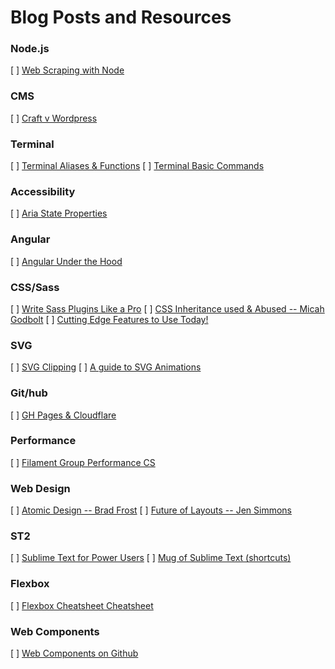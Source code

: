 # Blog Posts and Resources

### Node.js
[ ] [Web Scraping with Node](http://elifitch.com/blog/simple-web-scraping-node/)

### CMS
[ ] [Craft v Wordpress](http://viget.com/extend/craft-vs.-wordpress-the-good-the-bad-and-the-ugly-data)

### Terminal
[ ] [Terminal Aliases & Functions](http://ashleynolan.co.uk/blog/beginners-guide-to-terminal-aliases-and-functions)
[ ] [Terminal Basic Commands](http://ashleynolan.co.uk/blog/getting-started-with-terminal)

### Accessibility
[ ] [Aria State Properties](http://www.w3.org/TR/wai-aria/states_and_properties)

### Angular
[ ] [Angular Under the Hood](https://www.binpress.com/tutorial/angular-js-looking-under-the-hood/153)

### CSS/Sass
[ ] [Write Sass Plugins Like a Pro](https://medium.com/@marcmintel/write-sass-plugins-like-a-pro-c765ecf3af27)
[ ] [CSS Inheritance used & Abused -- Micah Godbolt](http://www.phase2technology.com/blog/used-and-abused-css-inheritance-and-our-misuse-of-the-cascade/)
[ ] [Cutting Edge Features to Use Today!](http://blog.teamtreehouse.com/cutting-edge-css-features-can-use-today?utm_source=CSS-Weekly&utm_campaign=Issue-132&utm_medium=email)

### SVG
[ ] [SVG Clipping](http://sarasoueidan.com/blog/css-svg-clipping/)
[ ] [A guide to SVG Animations](http://css-tricks.com/guide-svg-animations-smil/)

### Git/hub
[ ] [GH Pages & Cloudflare](http://abemedia.co.uk/blog/tutorials/speed-up-your-github-pages-website-with-cloudflare)

### Performance
[ ] [Filament Group Performance CS](http://www.filamentgroup.com/lab/performance-rwd.html)

### Web Design
[ ] [Atomic Design -- Brad Frost](http://bradfrostweb.com/blog/post/atomic-web-design/)
[ ] [Future of Layouts -- Jen Simmons](https://github.com/jensimmons/thelayoutsahead)

### ST2
[ ] [Sublime Text for Power Users](http://drewbarontini.com/setup/sublime-text/)
[ ] [Mug of Sublime Text (shortcuts)](http://katiek2.github.io/most/)

### Flexbox
[ ] [Flexbox Cheatsheet Cheatsheet](http://jonibologna.com/flexbox-cheatsheet/?utm_content=bufferfbf53&utm_medium=social&utm_source=twitter.com&utm_campaign=buffer)

### Web Components
[ ] [Web Components on Github](https://github.com/webcomponents)